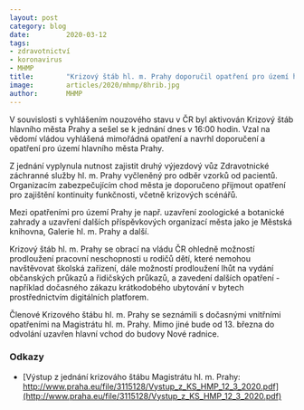 ```yaml
---
layout: post
category: blog
date:         2020-03-12 
tags:         
- zdravotnictví 
- koronavirus 
- MHMP
title:        "Krizový štáb hl. m. Prahy doporučil opatření pro území hl. m. Prahy"
image: 	      articles/2020/mhmp/8hrib.jpg
author:       MHMP
---
```


V souvislosti s vyhlášením nouzového stavu v ČR byl aktivován Krizový štáb hlavního města Prahy a sešel se k jednání dnes v 16:00 hodin. Vzal na vědomí vládou vyhlášená mimořádná opatření a navrhl doporučení a opatření pro území hlavního města Prahy.

Z jednání vyplynula nutnost zajistit druhý výjezdový vůz Zdravotnické záchranné služby hl. m. Prahy vyčleněný pro odběr vzorků od pacientů. Organizacím zabezpečujícím chod města je doporučeno přijmout opatření pro zajištění kontinuity funkčnosti, včetně krizových scénářů.

Mezi opatřeními pro území Prahy je např. uzavření zoologické a botanické zahrady a uzavření dalších příspěvkových organizací města jako je Městská knihovna, Galerie hl. m. Prahy a další.

Krizový štáb hl. m. Prahy se obrací na vládu ČR ohledně možností prodloužení pracovní neschopnosti u rodičů dětí, které nemohou navštěvovat školská zařízení, dále možností prodloužení lhůt na vydání občanských průkazů a řidičských průkazů, a zavedení dalších opatření - například dočasného zákazu krátkodobého ubytování v bytech prostřednictvím digitálních platforem.

Členové Krizového štábu hl. m. Prahy se seznámili s dočasnými vnitřními opatřeními na Magistrátu hl. m. Prahy. Mimo jiné bude od 13. března do odvolání uzavřen hlavní vchod do budovy Nové radnice.

### Odkazy 

* [Výstup z jednání krizováho štábu Magistrátu hl. m. Prahy: http://www.praha.eu/file/3115128/Vystup_z_KS_HMP_12_3_2020.pdf](http://www.praha.eu/file/3115128/Vystup_z_KS_HMP_12_3_2020.pdf)
